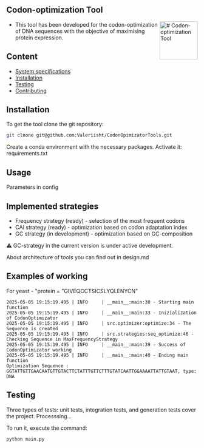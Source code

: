 ## Codon-optimization Tool

<img align=right src="https://github.com/user-attachments/assets/78213191-5934-4b27-8612-4f801cffcb37" alt="# Codon-optimization Tool" width="100"/>

- This tool has been developed for the codon-optimization of DNA sequences with the objective of maximising protein expression.



## Content
- [System specifications](#system-specifications)
- [Installation](#Installation)
- [Testing](#Testing)
- [Contributing](#Contributing)

## Installation

To get the tool clone the git repository:

```sh
git clnone git@github.com:Valeriisht/CodonOpimizatorTools.git
```
Create a conda environment with the necessary packages. 
Activate it: requirements.txt

## Usage

Parameters in config 

## Implemented strategies

- Frequency strategy (ready) - selection of the most frequent codons
- CAI strategy (ready) - optimization based on codon adaptation index
- GC strategy (in development) - optimization based on GC-composition

⚠️ GC-strategy in the current version is under active development.

About architecture of tools you can find out in design.md 

## Examples of working

For yeast - "protein = "GIVEQCCTSICSLYQLENYCN" 

```
2025-05-05 19:15:19.495 | INFO     | __main__:main:30 - Starting main function
2025-05-05 19:15:19.495 | INFO     | __main__:main:33 - Inizialization of CodonOptimizator
2025-05-05 19:15:19.495 | INFO     | src.optimizer:optimize:34 - The Sequence is created
2025-05-05 19:15:19.495 | INFO     | src.strategies:seq_optimize:46 - Checking Sequence in MaxFrequencyStrategy
2025-05-05 19:15:19.495 | INFO     | __main__:main:39 - Success of CodonOptimizator working
2025-05-05 19:15:19.495 | INFO     | __main__:main:40 - Ending main function
Optimization Sequence : GGTATTGTTGAACAATGTTGTACTTCTATTTGTTCTTTGTATCAATTGGAAAATTATTGTAAT, type: DNA

```

## Testing

Three types of tests: unit tests, integration tests, and generation tests cover the project.
Processsing...

To run it, execute the command:

```
python main.py
```
